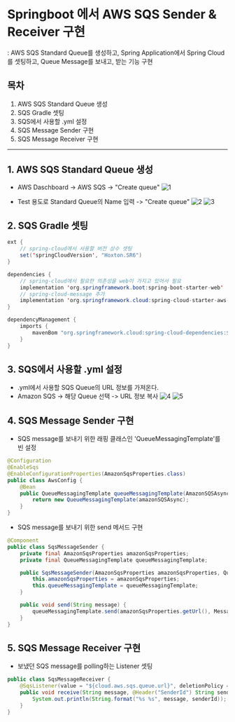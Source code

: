 # Springboot 에서 AWS SQS Sender & Receiver 구현

: AWS SQS Standard Queue를 생성하고, Spring Application에서 Spring Cloud를 셋팅하고, Queue Message를 보내고, 받는 기능 구현

## 목차

1. AWS SQS Standard Queue 생성
2. SQS Gradle 셋팅
3. SQS에서 사용할 .yml 설정
4. SQS Message Sender 구현
5. SQS Message Receiver 구현

---

## 1. AWS SQS Standard Queue 생성

* AWS Daschboard -> AWS SQS -> "Create queue"
  ![1](https://user-images.githubusercontent.com/47520613/106736811-4626c300-6659-11eb-9d33-8e4a01ff73af.png)

* Test 용도로 Standard Queue의 Name 입력 -> "Create queue"
  ![2](https://user-images.githubusercontent.com/47520613/106736815-47f08680-6659-11eb-939b-35777042191f.png)
  ![3](https://user-images.githubusercontent.com/47520613/106736818-4921b380-6659-11eb-955b-a2985dc83f93.png)

## 2. SQS Gradle 셋팅

``` java
ext {
    // spring-cloud에서 사용할 버전 상수 셋팅
    set('springCloudVersion', "Hoxton.SR6")
}

dependencies {
    // spring-cloud에서 필요한 의존성을 web이 가지고 있어서 필요
    implementation 'org.springframework.boot:spring-boot-starter-web'
    // spring-cloud-message 추가
    implementation 'org.springframework.cloud:spring-cloud-starter-aws-messaging'
}

dependencyManagement {
    imports {
        mavenBom "org.springframework.cloud:spring-cloud-dependencies:${springCloudVersion}"
    }
}
```

## 3. SQS에서 사용할 .yml 설정

* .yml에서 사용할 SQS Queue의 URL 정보를 가져온다.
* Amazon SQS -> 해당 Queue 선택 -> URL 정보 복사
  ![4](https://user-images.githubusercontent.com/47520613/106737280-d6fd9e80-6659-11eb-8c55-ce03e1cb7ea6.png)
  ![5](https://user-images.githubusercontent.com/47520613/106737287-d8c76200-6659-11eb-8a15-94d1674e45eb.png)

## 4. SQS Message Sender 구현

* SQS message를 보내기 위한 래핑 클래스인 'QueueMessagingTemplate'를 빈 설정

``` java
@Configuration
@EnableSqs
@EnableConfigurationProperties(AmazonSqsProperties.class)
public class AwsConfig {
    @Bean
    public QueueMessagingTemplate queueMessagingTemplate(AmazonSQSAsync amazonSQSAsync) {
        return new QueueMessagingTemplate(amazonSQSAsync);
    }
}
```

* SQS message를 보내기 위한 send 메서드 구현

``` java
@Component
public class SqsMessageSender {
    private final AmazonSqsProperties amazonSqsProperties;
    private final QueueMessagingTemplate queueMessagingTemplate;

    public SqsMessageSender(AmazonSqsProperties amazonSqsProperties, QueueMessagingTemplate queueMessagingTemplate) {
        this.amazonSqsProperties = amazonSqsProperties;
        this.queueMessagingTemplate = queueMessagingTemplate;
    }

    public void send(String message) {
        queueMessagingTemplate.send(amazonSqsProperties.getUrl(), MessageBuilder.withPayload(message).build());
    }
}
```

## 5. SQS Message Receiver 구현

* 보냈던 SQS message를 polling하는 Listener 셋팅

``` java
public class SqsMessageReceiver {
    @SqsListener(value = "${cloud.aws.sqs.queue.url}", deletionPolicy = SqsMessageDeletionPolicy.NEVER)
    public void receive(String message, @Header("SenderId") String senderId) {
        System.out.println(String.format("%s %s", message, senderId));
    }
}
```
